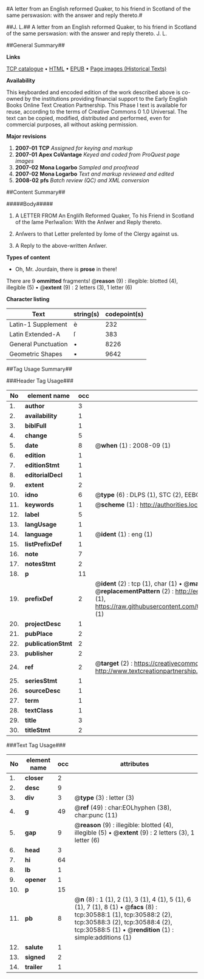 #A letter from an English reformed Quaker, to his friend in Scotland of the same perswasion: with the answer and reply thereto.#

##J. L.##
A letter from an English reformed Quaker, to his friend in Scotland of the same perswasion: with the answer and reply thereto.
J. L.

##General Summary##

**Links**

[TCP catalogue](http://www.ota.ox.ac.uk/tcp/)  • 
[HTML](http://tei.it.ox.ac.uk/tcp/Texts-HTML/free/A49/A49315.html)  • 
[EPUB](http://tei.it.ox.ac.uk/tcp/Texts-EPUB/free/A49/A49315.epub) • 
[Page images (Historical Texts)](https://data.historicaltexts.jisc.ac.uk/view?pubId=eebo-99826193e&pageId=eebo-99826193e-30588-1)

**Availability**

This keyboarded and encoded edition of the
	       work described above is co-owned by the institutions
	       providing financial support to the Early English Books
	       Online Text Creation Partnership. This Phase I text is
	       available for reuse, according to the terms of Creative
	       Commons 0 1.0 Universal. The text can be copied,
	       modified, distributed and performed, even for
	       commercial purposes, all without asking permission.

**Major revisions**

1. __2007-01__ __TCP__ *Assigned for keying and markup*
1. __2007-01__ __Apex CoVantage__ *Keyed and coded from ProQuest page images*
1. __2007-02__ __Mona Logarbo__ *Sampled and proofread*
1. __2007-02__ __Mona Logarbo__ *Text and markup reviewed and edited*
1. __2008-02__ __pfs__ *Batch review (QC) and XML conversion*

##Content Summary##

#####Body#####

1. A LETTER FROM An Engliſh Reformed Quaker, To his Friend in Scotland of the ſame Perſwaſion: With the Anſwer and Reply thereto.

1. Anſwers to that Letter preſented by ſome of the Clergy against us.

1. A Reply to the above-written Anſwer.

**Types of content**

  * Oh, Mr. Jourdain, there is **prose** in there!

There are 9 **ommitted** fragments! 
 @__reason__ (9) : illegible: blotted (4), illegible (5)  •  @__extent__ (9) : 2 letters (3), 1 letter (6)

**Character listing**


|Text|string(s)|codepoint(s)|
|---|---|---|
|Latin-1 Supplement|è|232|
|Latin Extended-A|ſ|383|
|General Punctuation|•|8226|
|Geometric Shapes|▪|9642|

##Tag Usage Summary##

###Header Tag Usage###

|No|element name|occ|attributes|
|---|---|---|---|
|1.|__author__|3||
|2.|__availability__|1||
|3.|__biblFull__|1||
|4.|__change__|5||
|5.|__date__|8| @__when__ (1) : 2008-09 (1)|
|6.|__edition__|1||
|7.|__editionStmt__|1||
|8.|__editorialDecl__|1||
|9.|__extent__|2||
|10.|__idno__|6| @__type__ (6) : DLPS (1), STC (2), EEBO-CITATION (1), PROQUEST (1), VID (1)|
|11.|__keywords__|1| @__scheme__ (1) : http://authorities.loc.gov/ (1)|
|12.|__label__|5||
|13.|__langUsage__|1||
|14.|__language__|1| @__ident__ (1) : eng (1)|
|15.|__listPrefixDef__|1||
|16.|__note__|7||
|17.|__notesStmt__|2||
|18.|__p__|11||
|19.|__prefixDef__|2| @__ident__ (2) : tcp (1), char (1)  •  @__matchPattern__ (2) : ([0-9\-]+):([0-9IVX]+) (1), (.+) (1)  •  @__replacementPattern__ (2) : http://eebo.chadwyck.com/downloadtiff?vid=$1&page=$2 (1), https://raw.githubusercontent.com/textcreationpartnership/Texts/master/tcpchars.xml#$1 (1)|
|20.|__projectDesc__|1||
|21.|__pubPlace__|2||
|22.|__publicationStmt__|2||
|23.|__publisher__|2||
|24.|__ref__|2| @__target__ (2) : https://creativecommons.org/publicdomain/zero/1.0/ (1), http://www.textcreationpartnership.org/docs/. (1)|
|25.|__seriesStmt__|1||
|26.|__sourceDesc__|1||
|27.|__term__|1||
|28.|__textClass__|1||
|29.|__title__|3||
|30.|__titleStmt__|2||


###Text Tag Usage###

|No|element name|occ|attributes|
|---|---|---|---|
|1.|__closer__|2||
|2.|__desc__|9||
|3.|__div__|3| @__type__ (3) : letter (3)|
|4.|__g__|49| @__ref__ (49) : char:EOLhyphen (38), char:punc (11)|
|5.|__gap__|9| @__reason__ (9) : illegible: blotted (4), illegible (5)  •  @__extent__ (9) : 2 letters (3), 1 letter (6)|
|6.|__head__|3||
|7.|__hi__|64||
|8.|__lb__|1||
|9.|__opener__|1||
|10.|__p__|15||
|11.|__pb__|8| @__n__ (8) : 1 (1), 2 (1), 3 (1), 4 (1), 5 (1), 6 (1), 7 (1), 8 (1)  •  @__facs__ (8) : tcp:30588:1 (1), tcp:30588:2 (2), tcp:30588:3 (2), tcp:30588:4 (2), tcp:30588:5 (1)  •  @__rendition__ (1) : simple:additions (1)|
|12.|__salute__|1||
|13.|__signed__|2||
|14.|__trailer__|1||
